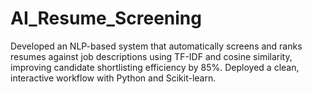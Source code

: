 # AI_Resume_Screening
Developed an NLP-based system that automatically screens and ranks resumes against job descriptions using TF-IDF and cosine similarity, improving candidate shortlisting efficiency by 85%. Deployed a clean, interactive workflow with Python and Scikit-learn.

